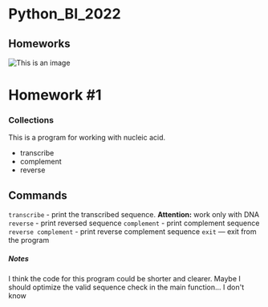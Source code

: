 # Python_BI_2022
## Homeworks 

![This is an image](https://bipbap.ru/wp-content/uploads/2017/09/81736420_4601429_milii_kot_2012.jpg)

# Homework #1
### Collections

This is a program for working with nucleic acid.

- transcribe
- complement 
- reverse

## Commands

`transcribe` - print the transcribed sequence. **Attention:** work only with DNA
`reverse` - print reversed sequence
`complement` - print complement sequence
`reverse complement` - print reverse complement sequence
`exit` — exit from the program


##### Notes
I think the code for this program could be shorter and clearer. Maybe I should optimize the valid sequence check in the main function... I don't know
